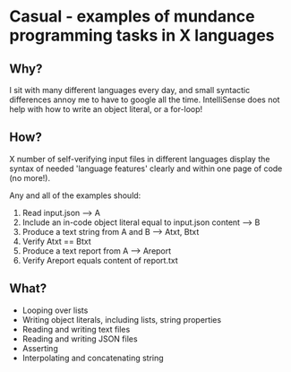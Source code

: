 Casual - examples of mundance programming tasks in X languages
==============================================================


Why?
----
I sit with many different languages every day, and small syntactic
differences annoy me to have to google all the time. IntelliSense
does not help with how to write an object literal, or a for-loop!


How?
----
X number of self-verifying input files in different languages
display the syntax of needed 'language features' clearly and within
one page of code (no more!).

Any and all of the examples should:

1. Read input.json --> A
2. Include an in-code object literal
   equal to input.json content --> B
3. Produce a text string from A and B --> Atxt, Btxt
4. Verify Atxt == Btxt
5. Produce a text report from A --> Areport
6. Verify Areport equals content of report.txt


What?
-----
* Looping over lists
* Writing object literals, including lists, string properties
* Reading and writing text files
* Reading and writing JSON files
* Asserting
* Interpolating and concatenating string
